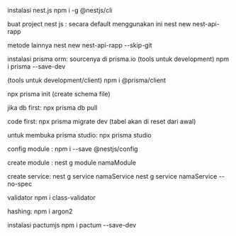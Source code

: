 instalasi nest.js
npm i -g @nestjs/cli

buat project nest js :
secara default menggunakan ini
nest new nest-api-rapp

metode lainnya
nest new nest-api-rapp --skip-git

instalasi prisma orm:
sourcenya di prisma.io
(tools untuk development)
npm i prisma --save-dev

(tools untuk development/client)
npm i @prisma/client

npx prisma init (create schema file)

jika db first:
npx prisma db pull

code first:
npx prisma migrate dev (tabel akan di reset dari awal)

untuk membuka prisma studio:
npx prisma studio

config module :
npm i --save @nestjs/config

create module :
nest g module namaModule

create service:
nest g service namaService
nest g service namaService --no-spec

validator
npm i class-validator

hashing:
npm i argon2

instalasi pactumjs
npm i pactum --save-dev